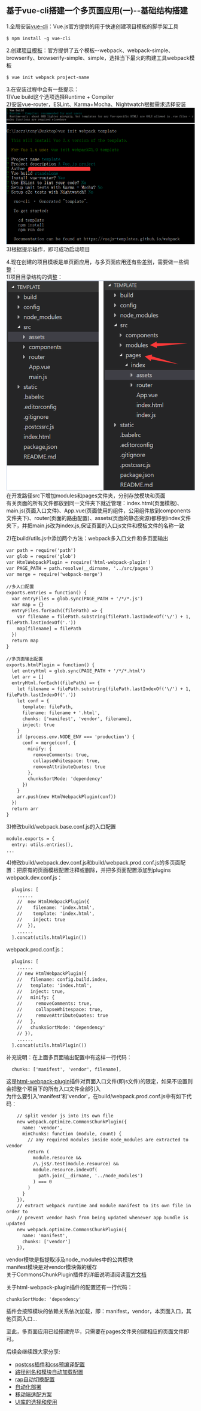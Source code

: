 ## 基于vue-cli搭建一个多页面应用(一)--基础结构搭建

1.全局安装[vue-cli](https://github.com/vuejs/vue-cli)：Vue.js官方提供的用于快速创建项目模板的脚手架工具
```
$ npm install -g vue-cli
```

2.创建[项目模板](https://github.com/vuejs-templates)：官方提供了五个模板--webpack、webpack-simple、browserify、browserify-simple、simple，选择当下最火的构建工具webpack模板
```
$ vue init webpack project-name
```

3.在安装过程中会有一些提示：  
1)Vue build这个选项选择Runtime + Compiler  
2)安装vue-router，ESLint、Karma+Mocha、Nightwatch根据需求选择安装
![](imgs/02.png)
![](imgs/01.png)
3)根据提示操作，即可成功启动项目

4.现在创建的项目模板是单页面应用，与多页面应用还有些差别，需要做一些调整：   
1)项目目录结构的调整：  
![](imgs/03.png)  
在开发路径src下增加modules和pages文件夹，分别存放模块和页面   
有关页面的所有文件都放到同一文件夹下就近管理：index.html(页面模板)、main.js(页面入口文件)、App.vue(页面使用的组件，公用组件放到components文件夹下)、router(页面的路由配置)、assets(页面的静态资源)都移到index文件夹下，并把main.js改为index.js,保证页面的入口js文件和模板文件的名称一致  

2)在build/utils.js中添加两个方法：webpack多入口文件和多页面输出
```
var path = require('path')
var glob = require('glob')
var HtmlWebpackPlugin = require('html-webpack-plugin')
var PAGE_PATH = path.resolve(__dirname, '../src/pages')
var merge = require('webpack-merge')

//多入口配置
exports.entries = function() {
  var entryFiles = glob.sync(PAGE_PATH + '/*/*.js')
  var map = {}
  entryFiles.forEach((filePath) => {
    var filename = filePath.substring(filePath.lastIndexOf('\/') + 1, filePath.lastIndexOf('.'))
    map[filename] = filePath
  })
  return map
}

//多页面输出配置
exports.htmlPlugin = function() {
  let entryHtml = glob.sync(PAGE_PATH + '/*/*.html')
  let arr = []
  entryHtml.forEach((filePath) => {
    let filename = filePath.substring(filePath.lastIndexOf('\/') + 1, filePath.lastIndexOf('.'))
    let conf = {
      template: filePath,
      filename: filename + '.html',
      chunks: ['manifest', 'vendor', filename],
      inject: true
    }
    if (process.env.NODE_ENV === 'production') {
      conf = merge(conf, {
        minify: {
          removeComments: true,
          collapseWhitespace: true,
          removeAttributeQuotes: true
        },
        chunksSortMode: 'dependency'
      })
    }
    arr.push(new HtmlWebpackPlugin(conf))
  })
  return arr
}
```

3)修改build/webpack.base.conf.js的入口配置
```
module.exports = {
  entry: utils.entries(),
...
```

4)修改build/webpack.dev.conf.js和build/webpack.prod.conf.js的多页面配置：把原有的页面模板配置注释或删除，并把多页面配置添加到plugins  
webpack.dev.conf.js：
```
  plugins: [
    ......
    //  new HtmlWebpackPlugin({
    //    filename: 'index.html',
    //    template: 'index.html',
    //    inject: true
    //  }),
    ......
  ].concat(utils.htmlPlugin())
```
webpack.prod.conf.js：
```
  plugins: [
    ......
    // new HtmlWebpackPlugin({
    //   filename: config.build.index,
    //   template: 'index.html',
    //   inject: true,
    //   minify: {
    //     removeComments: true,
    //     collapseWhitespace: true,
    //     removeAttributeQuotes: true
    //   },
    //   chunksSortMode: 'dependency'
    // }),
    ......
  ].concat(utils.htmlPlugin())
```


补充说明：在上面多页面输出配置中有这样一行代码：
```
  chunks: ['manifest', 'vendor', filename],
```
这是[html-webpack-plugin](https://github.com/jantimon/html-webpack-plugin)插件对页面入口文件(即js文件)的限定，如果不设置则会把整个项目下的所有入口文件全部引入  
为什么要引入'manifest'和'vendor'，在build/webpack.prod.conf.js中有如下代码：
```
    // split vendor js into its own file
    new webpack.optimize.CommonsChunkPlugin({
      name: 'vendor',
      minChunks: function (module, count) {
        // any required modules inside node_modules are extracted to vendor
        return (
          module.resource &&
          /\.js$/.test(module.resource) &&
          module.resource.indexOf(
            path.join(__dirname, '../node_modules')
          ) === 0
        )
      }
    }),
    // extract webpack runtime and module manifest to its own file in order to
    // prevent vendor hash from being updated whenever app bundle is updated
    new webpack.optimize.CommonsChunkPlugin({
      name: 'manifest',
      chunks: ['vendor']
    }),
```
vendor模块是指提取涉及node_modules中的公共模块  
manifest模块是对vendor模块做的缓存  
关于CommonsChunkPlugin插件的详细说明请阅读[官方文档](https://webpack.js.org/plugins/commons-chunk-plugin/)

关于html-webpack-plugin插件的配置还有一行代码：
```
chunksSortMode: 'dependency'
```
插件会按照模块的依赖关系依次加载，即：manifest，vendor，本页面入口，其他页面入口...    

至此，多页面应用已经搭建完毕，只需要在pages文件夹创建相应的页面文件即可。

后续会继续跟大家分享:

+ <a href="multi-page-app-02.md" target="_blank">postcss插件和css预编译配置</a>
+ <a href="multi-page-app-03.md" target="_blank">路径别名和模块自动加载配置</a>
+ <a href="multi-page-app-04.md" target="_blank">rap自动切换配置</a>
+ <a href="multi-page-app-05.md" target="_blank">自动化部署</a>
+ <a href="" target="_blank">移动端适配方案</a>
+ <a href="" target="_blank">UI库的选择和使用</a>


